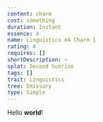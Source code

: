 ```yaml
---
content: charm
cost: something
duration: Instant
essence: 4
name: Linguistics e4 Charm 1
rating: 4
requires: []
shortDescription: ~
splat: Second Sunrise
tags: []
trait: Linguistics
tree: Emissary
type: Simple
---
```


Hello **world**!
